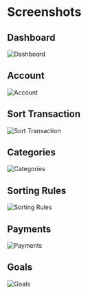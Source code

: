 Screenshots
===========

Dashboard
---------

![Dashboard](https://raw.github.com/kaleworsley/rahani/master/doc/screenshots/dashboard.png)

Account
-------

![Account](https://raw.github.com/kaleworsley/rahani/master/doc/screenshots/account.png)

Sort Transaction
----------------

![Sort Transaction](https://raw.github.com/kaleworsley/rahani/master/doc/screenshots/sort-transaction.png)

Categories
----------

![Categories](https://raw.github.com/kaleworsley/rahani/master/doc/screenshots/categories.png)

Sorting Rules
-------------

![Sorting Rules](https://raw.github.com/kaleworsley/rahani/master/doc/screenshots/sorting-rules.png)

Payments
--------

![Payments](https://raw.github.com/kaleworsley/rahani/master/doc/screenshots/payments.png)

Goals
--------

![Goals](https://raw.github.com/kaleworsley/rahani/master/doc/screenshots/goals.png)
